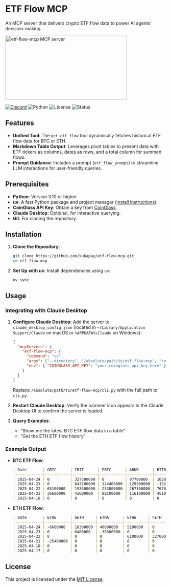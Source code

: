 # ETF Flow MCP

An MCP server that delivers crypto ETF flow data to power AI agents' decision-making.

<a href="https://glama.ai/mcp/servers/@kukapay/etf-flow-mcp">
  <img width="380" height="200" src="https://glama.ai/mcp/servers/@kukapay/etf-flow-mcp/badge" alt="etf-flow-mcp MCP server" />
</a>

[![Discord](https://img.shields.io/discord/1353556181251133481?cacheSeconds=3600)](https://discord.gg/aRnuu2eJ)
![Python](https://img.shields.io/badge/Python-3.10%2B-blue)
![License](https://img.shields.io/badge/License-MIT-green)
![Status](https://img.shields.io/badge/Status-Active-brightgreen)

## Features

- **Unified Tool**: The `get_etf_flow` tool dynamically fetches historical ETF flow data for BTC or ETH.
- **Markdown Table Output**: Leverages pivot tables to present data with ETF tickers as columns, dates as rows, and a total column for summed flows.
- **Prompt Guidance**: Includes a prompt (`etf_flow_prompt`) to streamline LLM interactions for user-friendly queries.

## Prerequisites

- **Python**: Version 3.10 or higher.
- **uv**: A fast Python package and project manager ([install instructions](https://github.com/astral-sh/uv)).
- **CoinGlass API Key**: Obtain a key from [CoinGlass](https://www.coinglass.com/).
- **Claude Desktop**: Optional, for interactive querying.
- **Git**: For cloning the repository.

## Installation

1. **Clone the Repository**:
   ```bash
   git clone https://github.com/kukapay/etf-flow-mcp.git
   cd etf-flow-mcp
   ```

2. **Set Up with uv**:
   Install dependencies using `uv`:
   ```bash
   uv sync
   ```

## Usage

### Integrating with Claude Desktop

1. **Configure Claude Desktop**:
   Add the server to `claude_desktop_config.json` (located in `~/Library/Application Support/Claude` on macOS or `%APPDATA%\Claude` on Windows):
   ```json
   {
     "mcpServers": {
       "etf-flow-mcp": {
         "command": "uv",
         "args": ["--directory", "/absolute/path/to/etf-flow-mcp", "run", "etf-flow-mcp"],
         "env": { "COINGLASS_API_KEY": "your_coinglass_api_key_here" }
       }
     }
   }
   ```
   Replace `/absolute/path/to/etf-flow-mcp/cli.py` with the full path to `cli.py`.

2. **Restart Claude Desktop**:
   Verify the hammer icon appears in the Claude Desktop UI to confirm the server is loaded.

3. **Query Examples**:
   - "Show me the latest BTC ETF flow data in a table"
   - "Get the ETH ETF flow history"

### Example Output

- **BTC ETF Flow**:
  ```markdown
  | Date       | GBTC      | IBIT      | FBTC      | ARKB      | BITB      | BTCO     | HODL     | BRRR     | EZBC     | BTCW     | Total     |
  |------------|-----------|-----------|-----------|-----------|-----------|----------|----------|----------|----------|----------|-----------|
  | 2025-04-24 | 0         | 327300000 | 0         | 97700000  | 10200000  | 7750000  | 0        | 0        | 0        | 0        | 442200000 |
  | 2025-04-23 | 0         | 643200000 | 124400000 | 129500000 | -15200000 | 0        | 5300000  | 0        | 0        | 0        | 917700000 |
  | 2025-04-22 | 65100000  | 193500000 | 253800000 | 267100000 | 76700000  | 18300000 | 6500000  | 0        | 10600000 | 0        | 912700000 |
  | 2025-04-21 | 36600000  | 41600000  | 88100000  | 116100000 | 45100000  | 0        | 11700000 | 0        | 10100000 | 0        | 381300000 |
  | 2025-04-18 | 0         | 0         | 0         | 0         | 0         | 0        | 0        | 0        | 0        | 0        | 0         |
  ```

- **ETH ETF Flow**:
  ```markdown
  | Date       | ETHE      | GETH     | ETHA      | ETHW     | FETH      | ETHV     | EZET     | CETH     | QETH     | Total     |
  |------------|-----------|----------|-----------|----------|-----------|----------|----------|----------|----------|-----------|
  | 2025-04-24 | -6600000  | 18300000 | 40000000  | 5100000  | 0         | 2600000  | 0        | 4100000  | 0        | 63550000  |
  | 2025-04-23 | 0         | 6400000  | -30300000 | 0        | 0         | 0        | 0        | 0        | 0        | -23900000  |
  | 2025-04-22 | 0         | 0        | 0         | 6100000  | 32700000  | 0        | 0        | 0        | 0        | 38800000  |
  | 2025-04-21 | -25400000 | 0        | 0         | 0        | 0         | 0        | 0        | 0        | 0        | -25400000  |
  | 2025-04-18 | 0         | 0        | 0         | 0        | 0         | 0        | 0        | 0        | 0        | 0         |
  | 2025-04-17 | 0         | 0        | 0         | 0        | 0         | 0        | 0        | 0        | 0        | 0         |
  ```

## License

This project is licensed under the [MIT License](LICENSE).